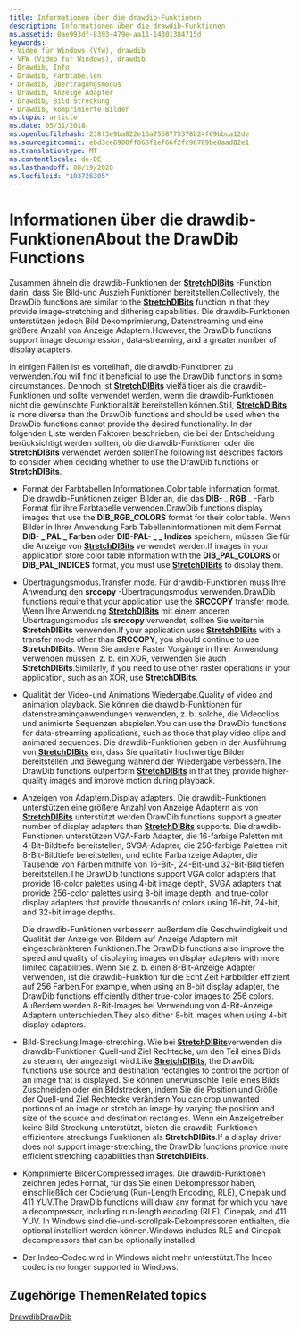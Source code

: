 ```yaml
---
title: Informationen über die drawdib-Funktionen
description: Informationen über die drawdib-Funktionen
ms.assetid: 0ae993df-8393-479e-aa11-14301384715d
keywords:
- Video für Windows (Vfw), drawdib
- VFW (Video für Windows), drawdib
- Drawdib, Info
- Drawdib, Farbtabellen
- Drawdib, Übertragungsmodus
- Drawdib, Anzeige Adapter
- Drawdib, Bild Streckung
- Drawdib, komprimierte Bilder
ms.topic: article
ms.date: 05/31/2018
ms.openlocfilehash: 238f3e9ba822e16a7568775378b24f69bbca12de
ms.sourcegitcommit: ebd3ce6908ff865f1ef66f2fc96769be0aad82e1
ms.translationtype: MT
ms.contentlocale: de-DE
ms.lasthandoff: 08/19/2020
ms.locfileid: "103726305"
---
```

# <a name="about-the-drawdib-functions"></a><span data-ttu-id="ea06f-111">Informationen über die drawdib-Funktionen</span><span class="sxs-lookup"><span data-stu-id="ea06f-111">About the DrawDib Functions</span></span>

<span data-ttu-id="ea06f-112">Zusammen ähneln die drawdib-Funktionen der [**StretchDIBits**](/windows/desktop/api/wingdi/nf-wingdi-stretchdibits) -Funktion darin, dass Sie Bild-und Auszieh Funktionen bereitstellen.</span><span class="sxs-lookup"><span data-stu-id="ea06f-112">Collectively, the DrawDib functions are similar to the [**StretchDIBits**](/windows/desktop/api/wingdi/nf-wingdi-stretchdibits) function in that they provide image-stretching and dithering capabilities.</span></span> <span data-ttu-id="ea06f-113">Die drawdib-Funktionen unterstützen jedoch Bild Dekomprimierung, Datenstreaming und eine größere Anzahl von Anzeige Adaptern.</span><span class="sxs-lookup"><span data-stu-id="ea06f-113">However, the DrawDib functions support image decompression, data-streaming, and a greater number of display adapters.</span></span>

<span data-ttu-id="ea06f-114">In einigen Fällen ist es vorteilhaft, die drawdib-Funktionen zu verwenden.</span><span class="sxs-lookup"><span data-stu-id="ea06f-114">You will find it beneficial to use the DrawDib functions in some circumstances.</span></span> <span data-ttu-id="ea06f-115">Dennoch ist [**StretchDIBits**](/windows/desktop/api/wingdi/nf-wingdi-stretchdibits) vielfältiger als die drawdib-Funktionen und sollte verwendet werden, wenn die drawdib-Funktionen nicht die gewünschte Funktionalität bereitstellen können.</span><span class="sxs-lookup"><span data-stu-id="ea06f-115">Still, [**StretchDIBits**](/windows/desktop/api/wingdi/nf-wingdi-stretchdibits) is more diverse than the DrawDib functions and should be used when the DrawDib functions cannot provide the desired functionality.</span></span> <span data-ttu-id="ea06f-116">In der folgenden Liste werden Faktoren beschrieben, die bei der Entscheidung berücksichtigt werden sollten, ob die drawdib-Funktionen oder die **StretchDIBits** verwendet werden sollen</span><span class="sxs-lookup"><span data-stu-id="ea06f-116">The following list describes factors to consider when deciding whether to use the DrawDib functions or **StretchDIBits**.</span></span>

-   <span data-ttu-id="ea06f-117">Format der Farbtabellen Informationen.</span><span class="sxs-lookup"><span data-stu-id="ea06f-117">Color table information format.</span></span> <span data-ttu-id="ea06f-118">Die drawdib-Funktionen zeigen Bilder an, die das **DIB- \_ RGB \_** -Farb Format für ihre Farbtabelle verwenden.</span><span class="sxs-lookup"><span data-stu-id="ea06f-118">DrawDib functions display images that use the **DIB\_RGB\_COLORS** format for their color table.</span></span> <span data-ttu-id="ea06f-119">Wenn Bilder in Ihrer Anwendung Farb Tabelleninformationen mit dem Format **DIB- \_ PAL \_ Farben** oder **DIB-PAL- \_ \_ Indizes** speichern, müssen Sie für die Anzeige von [**StretchDIBits**](/windows/desktop/api/wingdi/nf-wingdi-stretchdibits) verwendet werden.</span><span class="sxs-lookup"><span data-stu-id="ea06f-119">If images in your application store color table information with the **DIB\_PAL\_COLORS** or **DIB\_PAL\_INDICES** format, you must use [**StretchDIBits**](/windows/desktop/api/wingdi/nf-wingdi-stretchdibits) to display them.</span></span>
-   <span data-ttu-id="ea06f-120">Übertragungsmodus.</span><span class="sxs-lookup"><span data-stu-id="ea06f-120">Transfer mode.</span></span> <span data-ttu-id="ea06f-121">Für drawdib-Funktionen muss Ihre Anwendung den **srccopy** -Übertragungsmodus verwenden.</span><span class="sxs-lookup"><span data-stu-id="ea06f-121">DrawDib functions require that your application use the **SRCCOPY** transfer mode.</span></span> <span data-ttu-id="ea06f-122">Wenn Ihre Anwendung [**StretchDIBits**](/windows/desktop/api/wingdi/nf-wingdi-stretchdibits) mit einem anderen Übertragungsmodus als **srccopy** verwendet, sollten Sie weiterhin **StretchDIBits** verwenden.</span><span class="sxs-lookup"><span data-stu-id="ea06f-122">If your application uses [**StretchDIBits**](/windows/desktop/api/wingdi/nf-wingdi-stretchdibits) with a transfer mode other than **SRCCOPY**, you should continue to use **StretchDIBits**.</span></span> <span data-ttu-id="ea06f-123">Wenn Sie andere Raster Vorgänge in Ihrer Anwendung verwenden müssen, z. b. ein XOR, verwenden Sie auch **StretchDIBits**.</span><span class="sxs-lookup"><span data-stu-id="ea06f-123">Similarly, if you need to use other raster operations in your application, such as an XOR, use **StretchDIBits**.</span></span>
-   <span data-ttu-id="ea06f-124">Qualität der Video-und Animations Wiedergabe.</span><span class="sxs-lookup"><span data-stu-id="ea06f-124">Quality of video and animation playback.</span></span> <span data-ttu-id="ea06f-125">Sie können die drawdib-Funktionen für datenstreaminganwendungen verwenden, z. b. solche, die Videoclips und animierte Sequenzen abspielen.</span><span class="sxs-lookup"><span data-stu-id="ea06f-125">You can use the DrawDib functions for data-streaming applications, such as those that play video clips and animated sequences.</span></span> <span data-ttu-id="ea06f-126">Die drawdib-Funktionen geben in der Ausführung von [**StretchDIBits**](/windows/desktop/api/wingdi/nf-wingdi-stretchdibits) ein, dass Sie qualitativ hochwertige Bilder bereitstellen und Bewegung während der Wiedergabe verbessern.</span><span class="sxs-lookup"><span data-stu-id="ea06f-126">The DrawDib functions outperform [**StretchDIBits**](/windows/desktop/api/wingdi/nf-wingdi-stretchdibits) in that they provide higher-quality images and improve motion during playback.</span></span>
-   <span data-ttu-id="ea06f-127">Anzeigen von Adaptern.</span><span class="sxs-lookup"><span data-stu-id="ea06f-127">Display adapters.</span></span> <span data-ttu-id="ea06f-128">Die drawdib-Funktionen unterstützen eine größere Anzahl von Anzeige Adaptern als von [**StretchDIBits**](/windows/desktop/api/wingdi/nf-wingdi-stretchdibits) unterstützt werden.</span><span class="sxs-lookup"><span data-stu-id="ea06f-128">DrawDib functions support a greater number of display adapters than [**StretchDIBits**](/windows/desktop/api/wingdi/nf-wingdi-stretchdibits) supports.</span></span> <span data-ttu-id="ea06f-129">Die drawdib-Funktionen unterstützen VGA-Farb Adapter, die 16-farbige Paletten mit 4-Bit-Bildtiefe bereitstellen, SVGA-Adapter, die 256-farbige Paletten mit 8-Bit-Bildtiefe bereitstellen, und echte Farbanzeige Adapter, die Tausende von Farben mithilfe von 16-Bit-, 24-Bit-und 32-Bit-Bild tiefen bereitstellen.</span><span class="sxs-lookup"><span data-stu-id="ea06f-129">The DrawDib functions support VGA color adapters that provide 16-color palettes using 4-bit image depth, SVGA adapters that provide 256-color palettes using 8-bit image depth, and true-color display adapters that provide thousands of colors using 16-bit, 24-bit, and 32-bit image depths.</span></span>

    <span data-ttu-id="ea06f-130">Die drawdib-Funktionen verbessern außerdem die Geschwindigkeit und Qualität der Anzeige von Bildern auf Anzeige Adaptern mit eingeschränkteren Funktionen.</span><span class="sxs-lookup"><span data-stu-id="ea06f-130">The DrawDib functions also improve the speed and quality of displaying images on display adapters with more limited capabilities.</span></span> <span data-ttu-id="ea06f-131">Wenn Sie z. b. einen 8-Bit-Anzeige Adapter verwenden, ist die drawdib-Funktion für die Echt Zeit Farbbilder effizient auf 256 Farben.</span><span class="sxs-lookup"><span data-stu-id="ea06f-131">For example, when using an 8-bit display adapter, the DrawDib functions efficiently dither true-color images to 256 colors.</span></span> <span data-ttu-id="ea06f-132">Außerdem werden 8-Bit-Images bei Verwendung von 4-Bit-Anzeige Adaptern unterschieden.</span><span class="sxs-lookup"><span data-stu-id="ea06f-132">They also dither 8-bit images when using 4-bit display adapters.</span></span>

-   <span data-ttu-id="ea06f-133">Bild-Streckung.</span><span class="sxs-lookup"><span data-stu-id="ea06f-133">Image-stretching.</span></span> <span data-ttu-id="ea06f-134">Wie bei [**StretchDIBits**](/windows/desktop/api/wingdi/nf-wingdi-stretchdibits)verwenden die drawdib-Funktionen Quell-und Ziel Rechtecke, um den Teil eines Bilds zu steuern, der angezeigt wird.</span><span class="sxs-lookup"><span data-stu-id="ea06f-134">Like [**StretchDIBits**](/windows/desktop/api/wingdi/nf-wingdi-stretchdibits), the DrawDib functions use source and destination rectangles to control the portion of an image that is displayed.</span></span> <span data-ttu-id="ea06f-135">Sie können unerwünschte Teile eines Bilds Zuschneiden oder ein Bildstrecken, indem Sie die Position und Größe der Quell-und Ziel Rechtecke verändern.</span><span class="sxs-lookup"><span data-stu-id="ea06f-135">You can crop unwanted portions of an image or stretch an image by varying the position and size of the source and destination rectangles.</span></span> <span data-ttu-id="ea06f-136">Wenn ein Anzeigetreiber keine Bild Streckung unterstützt, bieten die drawdib-Funktionen effizientere streckungs Funktionen als **StretchDIBits**.</span><span class="sxs-lookup"><span data-stu-id="ea06f-136">If a display driver does not support image-stretching, the DrawDib functions provide more efficient stretching capabilities than **StretchDIBits**.</span></span>
-   <span data-ttu-id="ea06f-137">Komprimierte Bilder.</span><span class="sxs-lookup"><span data-stu-id="ea06f-137">Compressed images.</span></span> <span data-ttu-id="ea06f-138">Die drawdib-Funktionen zeichnen jedes Format, für das Sie einen Dekompressor haben, einschließlich der Codierung (Run-Length Encoding, RLE), Cinepak und 411 YUV.</span><span class="sxs-lookup"><span data-stu-id="ea06f-138">The DrawDib functions will draw any format for which you have a decompressor, including run-length encoding (RLE), Cinepak, and 411 YUV.</span></span> <span data-ttu-id="ea06f-139">In Windows sind die-und-scrollpak-Dekompressoren enthalten, die optional installiert werden können.</span><span class="sxs-lookup"><span data-stu-id="ea06f-139">Windows includes RLE and Cinepak decompressors that can be optionally installed.</span></span>
-   <span data-ttu-id="ea06f-140">Der Indeo-Codec wird in Windows nicht mehr unterstützt.</span><span class="sxs-lookup"><span data-stu-id="ea06f-140">The Indeo codec is no longer supported in Windows.</span></span>

## <a name="related-topics"></a><span data-ttu-id="ea06f-141">Zugehörige Themen</span><span class="sxs-lookup"><span data-stu-id="ea06f-141">Related topics</span></span>

<dl> <dt>

[<span data-ttu-id="ea06f-142">Drawdib</span><span class="sxs-lookup"><span data-stu-id="ea06f-142">DrawDib</span></span>](drawdib.md)
</dt> </dl>

 

 